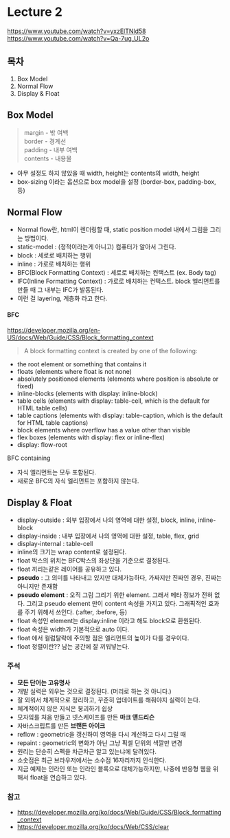 # Lecture 2
https://www.youtube.com/watch?v=yxzElTNld58
https://www.youtube.com/watch?v=Qa-7ug_UL2o

## 목차
1. Box Model
2. Normal Flow
3. Display & Float


##  Box Model
>margin - 밖 여백   
>border - 경계선  
>padding - 내부 여백  
>contents - 내용물

- 아무 설정도 하지 않았을 때 width, height는 contents의 width, height
- box-sizing 이라는 옵션으로 box model을 설정 (border-box, padding-box, 등)

## Normal Flow
- Normal flow란, html이 렌더링할 때, static position model 내에서 그림을 그리는 방법이다.
- static-model : (정적이라는게 아니고) 컴퓨터가 알아서 그린다.
- block : 세로로 배치하는 행위
- inline : 가로로 배치하는 행위
- BFC(Block Formatting Context) : 세로로 배치하는 컨택스트 (ex. Body tag)
- IFC(Inline Formatting Context) : 가로로 배치하는 컨택스트. block 엘리먼트를 만들 때 그 내부는 IFC가 발동된다.
- 이런 걸 layering, 계층화 라고 한다.

#### BFC
https://developer.mozilla.org/en-US/docs/Web/Guide/CSS/Block_formatting_context
> A block formatting context is created by one of the following:
- the root element or something that contains it
- floats (elements where float is not none)
- absolutely positioned elements (elements where position is absolute or fixed)
- inline-blocks (elements with display: inline-block)
- table cells (elements with display: table-cell, which is the default for HTML table cells)
- table captions (elements with display: table-caption, which is the default for HTML table captions)
- block elements where overflow has a value other than visible
- flex boxes (elements with display: flex or inline-flex)
- display: flow-root  



BFC containing
- 자식 엘리먼트는 모두 포함된다.
- 새로운 BFC의 자식 엘리먼트는 포함하지 않는다.


## Display & Float
- display-outside : 외부 입장에서 나의 영역에 대한 설정, block, inline, inline-block
- display-inside : 내부 입장에서 나의 영역에 대한 설정, table, flex, grid
- display-internal : table-cell
- inline의 크기는 wrap content로 설정된다.
- float 박스의 위치는 BFC박스의 좌상단을 기준으로 결정된다.
- float 끼리는같은 레이어를 공유하고 있다.
- **pseudo** : 그 의미를 나타내고 있지만 대체가능하다, 가짜지만 진짜인 경우, 진짜는 아니지만 존재함
- **pseudo element** : 오직 그림 그리기 위한 element. 그래서 메타 정보가 전혀 없다. 그리고 pseudo element 만이 content 속성을 가지고 있다. 그래픽적인 효과를 주기 위해서 쓰인다.
 (:after, :before, 등)
- float 속성인 element는 display:inline 이라고 해도 block으로 환원된다.
- float 속성은 width가 기본적으로 auto 이다.
- float 에서 컬럼탈락에 주의할 점은 엘리먼트의 높이가 다를 경우이다.
- float 정렬이란?? 남는 공간에 잘 끼워넣는다.






### 주석
- **모든 단어는 고유명사**
- 개발 실력은 외우는 것으로 결정된다. (머리로 하는 것 아니다.)
- 잘 외워서 체계적으로 정리하고, 꾸준히 업데이트를 해줘야지 실력이 는다.
- 쳬계적이지 않은 지식은 붕괴하기 쉽상
- 모자잌를 처음 만들고 넷스케이프를 만든 **마크 앤드리슨**
- 자바스크립트를 만든 **브랜든 아이크**
- reflow : geometric을 갱신하여 영역을 다시 계산하고 다시 그릴 때
- repaint : geometric의 변화가 아닌 그냥 픽셀 단위의 색깔만 변경
- 원리는 단순히 스펙을 차근차근 알고 있는냐에 달려있다.
- 소숫점은 최근 브라우저에서는 소수점 16자리까지 인식한다.
- 지금 예제는 인라인 또는 인라인 블록으로 대체가능하지만, 나중에 반응형 웹을 위해서 float을 연습하고 있다.
### 참고
- https://developer.mozilla.org/ko/docs/Web/Guide/CSS/Block_formatting_context
- https://developer.mozilla.org/ko/docs/Web/CSS/clear
